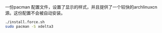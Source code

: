 一份pacman 配置文件，设置了显示的样式，并且提供了一个较快的archlinuxcn 源。这份配置不会被自动安装。

```bash
./install.force.sh
sudo pacman -S xdelta3
```

